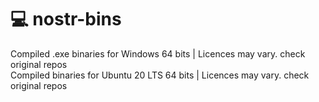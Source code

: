 # 💻 nostr-bins <br>
Compiled .exe binaries for Windows 64 bits  | Licences may vary. check original repos <br>
Compiled binaries for Ubuntu 20 LTS 64 bits  | Licences may vary. check original repos
